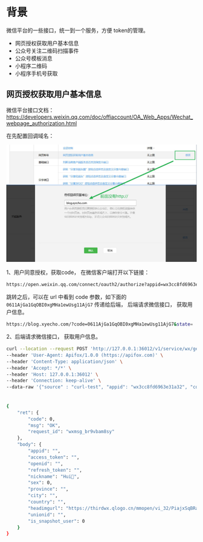 # 背景

微信平台的一些接口，统一到一个服务，方便 token的管理。

- 网页授权获取用户基本信息
- 公众号关注二维码扫描事件
- 公众号模板消息
- 小程序二维码
- 小程序手机号获取

## 网页授权获取用户基本信息

微信平台接口文档：
<https://developers.weixin.qq.com/doc/offiaccount/OA_Web_Apps/Wechat_webpage_authorization.html>

在先配置回调域名：

![](./assets/kkb-ws-proxy-server-2024-11-29_17-20-57.jpg)

1、用户同意授权，获取code， 在微信客户端打开以下链接：

```sh
https://open.weixin.qq.com/connect/oauth2/authorize?appid=wx3cc8fd6963e31a32&redirect_uri=http%3A%2F%2Fblog.xyecho.com&response_type=code&scope=snsapi_userinfo&state=1024#wechat_redirect
```

跳转之后，可以在 url 中看到 code 参数，如下面的 `0611AjGa1GqOBI0xgMHa1ewUsg11AjG7` 传递给后端， 后端请求微信接口， 获取用户信息。

```sh
https://blog.xyecho.com/?code=0611AjGa1GqOBI0xgMHa1ewUsg11AjG7&state=

```

2、后端请求微信接口， 获取用户信息。

```sh
curl --location --request POST 'http://127.0.0.1:36012/v1/service/wx/getwxuserinfo' \
--header 'User-Agent: Apifox/1.0.0 (https://apifox.com)' \
--header 'Content-Type: application/json' \
--header 'Accept: */*' \
--header 'Host: 127.0.0.1:36012' \
--header 'Connection: keep-alive' \
--data-raw '{"source" : "curl-test", "appid": "wx3cc8fd6963e31a32", "code": "031pdDGa1FvFCI0lWyIa1Y0nJC0pdDGt"}'
 

{
    "ret": {
        "code": 0,
        "msg": "OK",
        "request_id": "wxmsg_br9vbam8sy"
    },
    "body": {
        "appid": "",
        "access_token": "",
        "openid": "",
        "refresh_token": "",
        "nickname": "Hui🐠",
        "sex": 0,
        "province": "",
        "city": "",
        "country": "",
        "headimgurl": "https://thirdwx.qlogo.cn/mmopen/vi_32/PiajxSqBRaEIdIYeJicFqEyUiapmSOxxCUuia9wzP6yrQxBooAYBickbB1gw3Nw874iazo59jlrNFKubsZZUxc5JGLNClN7zuST7ZLicPgI1y5r9RpTOPHlBcibgRQ/132",
        "unionid": "",
        "is_snapshot_user": 0
    }
}

```
